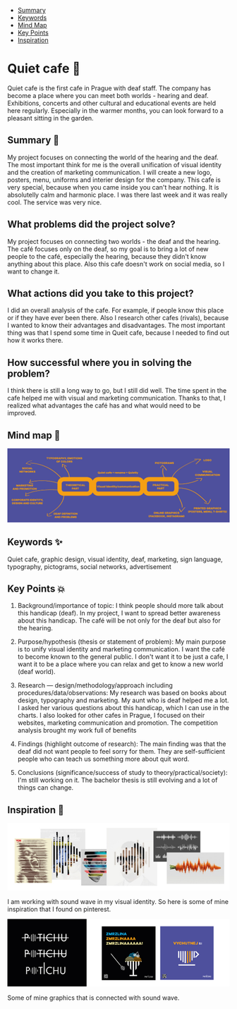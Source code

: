 - [Summary](#summary)
- [Keywords](#keywords)
- [Mind Map](#mind-map)
- [Key Points](#key-points)
- [Inspiration](#inspiration)

# Quiet cafe 🤫

Quiet cafe is the first cafe in Prague with deaf staff. The company has become a place where you can meet both worlds - hearing and deaf. Exhibitions, concerts and other cultural and educational events are held here regularly. Especially in the warmer months, you can look forward to a pleasant sitting in the garden.

## Summary 🙌

My project focuses on connecting the world of the hearing and the deaf. The most important think for me is the overall unification of visual identity and the creation of marketing communication. I will create a new logo, posters, menu, uniforms and interier design for the company. This cafe is very special, because when you came inside you can't hear nothing. It is absolutelly calm and harmonic place. I was there last week and it was really cool. The service was very nice.

## What problems did the project solve? 

My project focuses on connecting two worlds - the deaf and the hearing. The café focuses only on the deaf, so my goal is to bring a lot of new people to the café, especially the hearing, because they didn't know anything about this place. Also this cafe doesn't work on social media, so I want to change it. 

## What actions did you take to this project?

I did an overall analysis of the cafe. For example, if people know this place or if they have ever been there. Also I research other cafes (rivals), because I wanted to know their advantages and disadvantages. The most important thing was that I spend some time in Queit cafe, because I needed to find out how it works there. 

## How successful where you in solving the problem?

I think there is still a long way to go, but I still did well. The time spent in the cafe helped me with visual and marketing communication. Thanks to that, I realized what advantages the café has and what would need to be improved.

## Mind map 🧠
![image](mindmap.jpg)


## Keywords ✨
Quiet cafe, graphic design, visual identity, deaf, marketing, sign language, typography, pictograms, social networks, advertisement

## Key Points 💥

1. Background/importance of topic: I think people should more talk about this handicap (deaf). 
In my project, I want to spread better awareness about this handicap. The café will be not only for the deaf but also for the hearing.

2. Purpose/hypothesis (thesis or statement of problem):
My main purpose is to unify visual identity and marketing communication. I want the café to become known to the general public. I don't want it to be just a cafe, I want it to be a place where you can relax and get to know a new world (deaf world).

3. Research — design/methodology/approach including procedures/data/observations:
My research was based on books about design, typography and marketing. My aunt who is deaf helped me a lot. I asked her various questions about this handicap, which I can use in the charts. I also looked for other cafes in Prague, I focused on their websites, marketing communication and promotion. The competition analysis brought my work full of benefits

4. Findings (highlight outcome of research):
The main finding was that the deaf did not want people to feel sorry for them. They are self-sufficient people who can teach us something more about quit word. 

5. Conclusions (significance/success of study to theory/practical/society):
I'm still working on it. The bachelor thesis is still evolving and a lot of things can change. 

## Inspiration 💫
![image](inspiration.jpg)


I am working with sound wave in my visual identity. So here is some of mine inspiration that I found on pinterest. 

![image](potichu.jpg)


Some of mine graphics that is connected with sound wave. 
